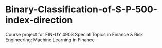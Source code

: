 # Binary-Classification-of-S-P-500-index-direction
Course project for FIN-UY 4903 Special Topics in Finance &amp; Risk Engineering: Machine Learning in Finance
